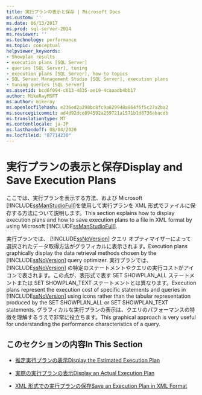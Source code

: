 ```yaml
---
title: 実行プランの表示と保存 | Microsoft Docs
ms.custom: ''
ms.date: 06/13/2017
ms.prod: sql-server-2014
ms.reviewer: ''
ms.technology: performance
ms.topic: conceptual
helpviewer_keywords:
- Showplan results
- execution plans [SQL Server]
- queries [SQL Server], tuning
- execution plans [SQL Server], how-to topics
- SQL Server Management Studio [SQL Server], execution plans
- tuning queries [SQL Server]
ms.assetid: bcd6f094-c613-4835-ae19-4caaadb4bb17
author: MikeRayMSFT
ms.author: mikeray
ms.openlocfilehash: e236ed2a298bc8fc9a829948a864f6f5c27a2ba2
ms.sourcegitcommit: ad4d92dce894592a259721a1571b1d8736abacdb
ms.translationtype: MT
ms.contentlocale: ja-JP
ms.lasthandoff: 08/04/2020
ms.locfileid: "87714230"
---
```

# <a name="display-and-save-execution-plans"></a><span data-ttu-id="e8575-102">実行プランの表示と保存</span><span class="sxs-lookup"><span data-stu-id="e8575-102">Display and Save Execution Plans</span></span>
  <span data-ttu-id="e8575-103">ここでは、実行プランを表示する方法、および Microsoft [!INCLUDE[ssManStudioFull](../../includes/ssmanstudiofull-md.md)]を使用して実行プランを XML 形式でファイルに保存する方法について説明します。</span><span class="sxs-lookup"><span data-stu-id="e8575-103">This section explains how to display execution plans and how to save execution plans to a file in XML format by using Microsoft [!INCLUDE[ssManStudioFull](../../includes/ssmanstudiofull-md.md)].</span></span>  
  
 <span data-ttu-id="e8575-104">実行プランでは、 [!INCLUDE[ssNoVersion](../../includes/ssnoversion-md.md)] クエリ オプティマイザーによって選択されたデータ取得方法がグラフィカルに表示されます。</span><span class="sxs-lookup"><span data-stu-id="e8575-104">Execution plans graphically display the data retrieval methods chosen by the [!INCLUDE[ssNoVersion](../../includes/ssnoversion-md.md)] query optimizer.</span></span> <span data-ttu-id="e8575-105">実行プランでは、 [!INCLUDE[ssNoVersion](../../includes/ssnoversion-md.md)] の特定のステートメントやクエリの実行コストがアイコンで表されます。この点が、表形式で表す SET SHOWPLAN_ALL ステートメントまたは SET SHOWPLAN_TEXT ステートメントとは異なります。</span><span class="sxs-lookup"><span data-stu-id="e8575-105">Execution plans represent the execution cost of specific statements and queries in [!INCLUDE[ssNoVersion](../../includes/ssnoversion-md.md)] using icons rather than the tabular representation produced by the SET SHOWPLAN_ALL or SET SHOWPLAN_TEXT statements.</span></span> <span data-ttu-id="e8575-106">グラフィカルな実行プランの表示は、クエリのパフォーマンスの特徴を理解するうえで非常に役立ちます。</span><span class="sxs-lookup"><span data-stu-id="e8575-106">This graphical approach is very useful for understanding the performance characteristics of a query.</span></span>  
  
## <a name="in-this-section"></a><span data-ttu-id="e8575-107">このセクションの内容</span><span class="sxs-lookup"><span data-stu-id="e8575-107">In This Section</span></span>  
  
-   [<span data-ttu-id="e8575-108">推定実行プランの表示</span><span class="sxs-lookup"><span data-stu-id="e8575-108">Display the Estimated Execution Plan</span></span>](display-the-estimated-execution-plan.md)  
  
-   [<span data-ttu-id="e8575-109">実際の実行プランの表示</span><span class="sxs-lookup"><span data-stu-id="e8575-109">Display an Actual Execution Plan</span></span>](display-an-actual-execution-plan.md)  
  
-   [<span data-ttu-id="e8575-110">XML 形式での実行プランの保存</span><span class="sxs-lookup"><span data-stu-id="e8575-110">Save an Execution Plan in XML Format</span></span>](save-an-execution-plan-in-xml-format.md)  
  
  

